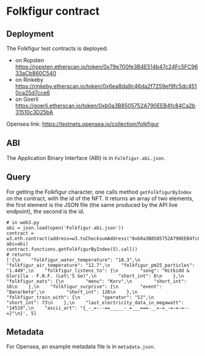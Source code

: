 # Folkfigur contract

## Deployment

The Folkfigur test contracts is deployed:
* on Ropsten <https://ropsten.etherscan.io/token/0x79e700fe3B4E514b47c24Fc5FC9633aCb860C540>
* on Rinkeby <https://rinkeby.etherscan.io/token/0x6ea8da9c46da2f7259ef9fc5dc4510ca25d7cce6>
* on Goerli  <https://goerli.etherscan.io/token/0xb0a3B8505752A790EEB4fc84Ca2b31510c3D25bA>

Opensea link: <https://testnets.opensea.io/collection/folkfigur>
## ABI

The Application Binary Interface (ABI) is in `Folkfigur.abi.json`.

## Query
For getting the Folkfigur character, one calls method `getFolkfigurByIndex` on the contract, with the id of the NFT.
It returns an array of two elements, the first element is the JSON file (the same produced by the API live endpoint), the second is the id.

```
# in web3.py
abi = json.load(open('Folkfigur.abi.json'))
contract = w3.eth.contract(address=w3.toChecksumAddress("0xb0a3B8505752A790EEB4fc84Ca2b31510c3D25bA"), abi=abi)
contract.functions.getFolkfigurByIndex(5).call()
# returns
['{\n    "folkfigur_water_temperature": "18.3",\n    "folkfigur_air_temperature": "12.7",\n    "folkfigur_pm25_particles": "1.449",\n    "folkfigur_listens_to": {\n        "song": "Hitkidd & Glorilla - F.N.F. (Let\'S Go)",\n        "short_int": 6\n    },\n    "folkfigur_eats": {\n        "menu": "Korv",\n        "short_int": 16\n    },\n    "folkfigur_surprise": {\n        "event": "Banarbete",\n        "short_int": 126\n    },\n    "folkfigur_train_with": {\n        "operator": "SJ",\n        "short_int": 73\n    },\n    "last_electricity_data_in_megawatt": "14519",\n    "ascii_art": "{_-_=---==_____-_=___===-__=-=_-=-=-=--=}"\n}', 5]
```

## Metadata

For Opensea, an example metadata file is in `metadata.json`.
